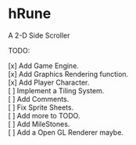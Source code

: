 hRune
=====

A 2-D Side Scroller


TODO:


[x] Add Game Engine.  
[x] Add Graphics Rendering function.  
[x] Add Player Character.   
[ ] Implement a Tiling System.  
[ ] Add Comments.  
[ ] Fix Sprite Sheets.  
[ ] Add more to TODO.  
[ ] Add MileStones.  
[ ] Add a Open GL Renderer maybe.  






